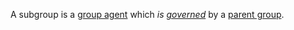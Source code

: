 A subgroup is a [group agent](https://github.com/gcassel/Modular-Organization-Terminology/blob/master/compound-terms/group-agent.md) which *is [governed](https://github.com/gcassel/Modular-Organization-Terminology/blob/master/terms/governance.md)* by a [parent group](https://github.com/gcassel/Modular-Organization-Terminology/blob/master/compound-terms/parent-group.md).
